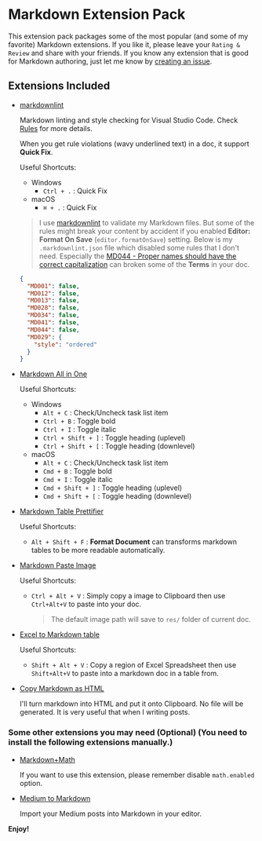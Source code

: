 # Markdown Extension Pack

This extension pack packages some of the most popular (and some of my favorite) Markdown extensions. If you like it, please leave your `Rating & Review` and share with your friends. If you know any extension that is good for Markdown authoring, just let me know by [creating an issue](https://github.com/doggy8088/markdown-extension-pack/issues).

## Extensions Included

- [markdownlint](https://marketplace.visualstudio.com/items?itemName=DavidAnson.vscode-markdownlint)

    Markdown linting and style checking for Visual Studio Code. Check [Rules](https://github.com/DavidAnson/markdownlint/blob/main/doc/Rules.md) for more details.

    When you get rule violations (wavy underlined text) in a doc, it support **Quick Fix**.

   Useful Shortcuts:

  - Windows
    - `Ctrl + .` : Quick Fix
  - macOS
    - `⌘ + .` : Quick Fix

  > I use [markdownlint](https://marketplace.visualstudio.com/items?itemName=DavidAnson.vscode-markdownlint) to validate my Markdown files. But some of the rules might break your content by accident if you enabled **Editor: Format On Save** (`editor.formatOnSave`) setting. Below is my `.markdownlint.json` file which disabled some rules that I don't need. Especially the [MD044 - Proper names should have the correct capitalization](https://github.com/DavidAnson/markdownlint/blob/main/doc/Rules.md#md044---proper-names-should-have-the-correct-capitalization) can broken some of the **Terms** in your doc.

  ```json
  {
    "MD001": false,
    "MD012": false,
    "MD013": false,
    "MD028": false,
    "MD034": false,
    "MD041": false,
    "MD044": false,
    "MD029": {
      "style": "ordered"
    }
  }
  ```

- [Markdown All in One](https://marketplace.visualstudio.com/items?itemName=yzhang.markdown-all-in-one)

   Useful Shortcuts:

  - Windows
    - `Alt + C` : Check/Uncheck task list item
    - `Ctrl + B` : Toggle bold
    - `Ctrl + I` : Toggle italic
    - `Ctrl + Shift + ]` : Toggle heading (uplevel)
    - `Ctrl + Shift + [` : Toggle heading (downlevel)
  - macOS
    - `Alt + C` : Check/Uncheck task list item
    - `Cmd + B` : Toggle bold
    - `Cmd + I` : Toggle italic
    - `Cmd + Shift + ]` : Toggle heading (uplevel)
    - `Cmd + Shift + [` : Toggle heading (downlevel)

- [Markdown Table Prettifier](https://marketplace.visualstudio.com/items?itemName=darkriszty.markdown-table-prettify)

   Useful Shortcuts:

  - `Alt + Shift + F` : **Format Document** can transforms markdown tables to be more readable automatically.

- [Markdown Paste Image](https://marketplace.visualstudio.com/items?itemName=onesdev.vscode-paste-image-plus)

   Useful Shortcuts:

  - `Ctrl + Alt + V` : Simply copy a image to Clipboard then use `Ctrl+Alt+V` to paste into your doc.

    > The default image path will save to `res/` folder of current doc.

- [Excel to Markdown table](https://marketplace.visualstudio.com/items?itemName=csholmq.excel-to-markdown-table)

   Useful Shortcuts:

  - `Shift + Alt + V` : Copy a region of Excel Spreadsheet then use `Shift+Alt+V` to paste into a markdown doc in a table from.

- [Copy Markdown as HTML](https://marketplace.visualstudio.com/items?itemName=jerriepelser.copy-markdown-as-html)

    I'll turn markdown into HTML and put it onto Clipboard. No file will be generated. It is very useful that when I writing posts.

### Some other extensions you may need (Optional) (You need to install the following extensions manually.)

- [Markdown+Math](https://marketplace.visualstudio.com/items?itemName=goessner.mdmath)

    If you want to use this extension, please remember disable `math.enabled` option.

- [Medium to Markdown](https://marketplace.visualstudio.com/items?itemName=moshfeu.vscode-medium-to-markdown)

    Import your Medium posts into Markdown in your editor.

**Enjoy!**
